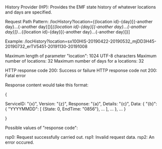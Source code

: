 History Provider (HP): Provides the EMF state history of whatever locations and days are specified.

Request Path Pattern: /locHistory?location={{location id}-{day}[{-another day}...{-another day}]}[_{{location id}-{day}[{-another day}...{-another day}]}..._{{location id}-{day}[{-another day}...{-another day}]}]

Example: /locHistory?location=sx100HIS-20190422-20190532_mjDD3H45-20190732_erTV5451-20191130-20191008

Maximum length of parameter "location": 1024 UTF-8 characters
Maximum number of locations: 32
Maximum number of days for a locations: 32

HTTP response code 200: Success or failure
HTTP response code not 200: Fatal error

Response content would take this format:

{

ServiceID:  "{x}",
Version:  "{z}",
Response: "{a}",
Details:  "{c}",
Data: {
	"{b}": {
		"YYYYMMDD": [
			{State: 0, EndTime: "0856"}, ...
		],
		...
	},
	...
}

}

Possible values of "response code":

rsp0: Request successfully carried out.
rsp1: Invalid request data.
rsp2: An error occured.
